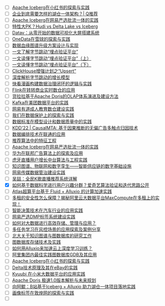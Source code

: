 - [ ] [Apache Iceberg在小红书的探索与实践](https://mp.weixin.qq.com/s/rw3iKYiHoGvTQG04nK0Y8w)
- [ ] [企业到底需要怎样的湖仓一体架构？| Q推荐](https://mp.weixin.qq.com/s/dhcGE96Xv17qhHLudpm3iQ)
- [ ] [Apache Iceberg在网易严选批流一体的实践](https://mp.weixin.qq.com/s/Ui2WRyu2eV3gqTh-kyGupw)
- [ ] [特性大PK？Hudi vs Delta Lake vs Iceberg](https://mp.weixin.qq.com/s/J_a36noSfB3GoPXvN-lVdg)
- [ ] [Datav：从零开始的数据可视化大屏搭建系统](https://mp.weixin.qq.com/s/lnT3AUyKi5suyWrdwUEUcg)
- [ ] [OneData在雪球的探索与实践](https://mp.weixin.qq.com/s/Q04RfkWRryEF3BW6WUfCvw)
- [ ] [数据血缘图谱升级方案设计与实现](https://mp.weixin.qq.com/s/S83O5yvceQfoS_KqSjfS4g)
- [ ] [一文了解字节跳动“埋点验证平台”](https://mp.weixin.qq.com/s/4SnwKSswo0LJDUg6NoaAQw)
- [ ] [一文读懂字节跳动“埋点验证平台”（上）](https://mp.weixin.qq.com/s/DFzXbWyBCANw0HtrunZx0w)
- [ ] [一文读懂字节跳动“埋点验证平台”（下）](https://mp.weixin.qq.com/s/r1_VK_my4lWGW8VS34X1iA)
- [ ] [ClickHouse增强计划之“Upsert”](https://mp.weixin.qq.com/s/mLhnMV0zBtL0wcfe5JI7Pw)
- [ ] [深度解析字节跳动的增长模型](https://mp.weixin.qq.com/s/iSGVvztetieVIyfWI3oBwg)
- [ ] [快看漫画构建数据治理闭环的逻辑与实践](https://mp.weixin.qq.com/s/Hicl4w2goaNWSn2EQyh5eA)
- [ ] [Flink在转转商业实时数仓的应用](https://mp.weixin.qq.com/s/ZNGw4OjSu2rjzE-NOhzvUg)
- [ ] [货拉拉基于Apache Doris的OLAP体系演进及建设方法](https://mp.weixin.qq.com/s/870TD6J945twluRDsc-m9w)
- [ ] [Kafka在美团数据平台的实践](https://mp.weixin.qq.com/s/waVLtusovUkVDt7rKCcdDg)
- [ ] [网易有道成人教育数仓建设实践](https://mp.weixin.qq.com/s/a5OGZ4MtvMpvMWNUiuJQ5A)
- [ ] [我们在数据保护上的探索与实践](https://mp.weixin.qq.com/s/UoMWGusU00pOjuH9evZbew)
- [ ] [数据标准在模型设计和数据质量中的实践](https://mp.weixin.qq.com/s/vwJ5Msly418knpKOO2Jl1g)
- [ ] [KDD'22 | CausalMTA: 基于因果推断的无偏广告多触点归因技术](https://mp.weixin.qq.com/s/KJnmfIUiwYZWU3WheRL_cA)
- [ ] [数据编排技术在联通的应用](https://mp.weixin.qq.com/s/3nBa7OnblfRjQpU4yisLJw)
- [ ] [推荐算法中的特征工程](https://mp.weixin.qq.com/s/znXKG9EDEQDl7jlnpUpFCA)
- [ ] [Apache Iceberg在网易严选批流一体的实践](https://mp.weixin.qq.com/s/Ui2WRyu2eV3gqTh-kyGupw)
- [ ] [华为在联邦广告算法上的探索及应用](https://mp.weixin.qq.com/s/3_ZGEzoOG7WRuofbBFIeFw)
- [ ] [虎牙直播用户增长中台算法与工程实践](https://mp.weixin.qq.com/s/ElmGNHXkrwOD7-1Oy0EW-g)
- [ ] [知识图谱、物联网和数字孪生——智能供应链的数字基础设施](https://mp.weixin.qq.com/s/KSErtr3GzHJH33kbhj-nZg)
- [ ] [网易传媒数据管治建设实践](https://mp.weixin.qq.com/s/6BwiH5nEwAubC0ai9oh87A)
- [ ] [吴喆：全民K歌直播推荐系统详解](https://mp.weixin.qq.com/s/k_m6V31yS1NJU_pvRhANUQ)
- [x] [如何基于数据科学进行用户兴趣分群？爱奇艺算法验证和迭代思路公开](https://smartsi.blog.csdn.net/article/details/136312294)
- [ ] [Atlas超算平台基于 Fluid + Alluxio 的计算加速实践](https://mp.weixin.qq.com/s/mHAAOv9D5oNKsejfJQsDjA)
- [ ] [多租的安全性怎么保障？揭秘阿里云大数据平台MaxCompute在多租上的实现！](https://mp.weixin.qq.com/s/kACYfL-NBKYHt9aJ2eoTog)
- [ ] [智能决策技术在汽车行业的应用实践](https://mp.weixin.qq.com/s/dRNtGzdL5mLHQ2i-IZy-7Q)
- [ ] [网易严选DMP标签系统建设实践](https://mp.weixin.qq.com/s/1nN7wy42jYEshokr0nyaxA)
- [ ] [如何对大数据进行高效存储、管理与应用？](https://mp.weixin.qq.com/s/D2Oihtha3QbNhlJch-rrtg)
- [ ] [多任务学习在风控场景的应用探索及案例分享](https://mp.weixin.qq.com/s/kNtKs4wIwd_9liaPQC_w0A)
- [ ] [北大关于知识图谱与图数据库的研究工作](https://mp.weixin.qq.com/s/tSlQOrHUwt6UeugCmnMi0g)
- [ ] [图数据库存储技术及实践](https://mp.weixin.qq.com/s/NCvw1P5AXWIsDdi2tc5J7Q)
- [ ] [如何用Alluxio来加速云上深度学习训练？](https://mp.weixin.qq.com/s/QiZnqc0LVzLtotgsxy_b3w)
- [ ] [阿里集团内最佳实践图数据库GDB及其应用](https://mp.weixin.qq.com/s/NG5LEp9InuAYYsQpLULwlw)
- [ ] [Apache Iceberg在小红书的探索与实践](https://mp.weixin.qq.com/s/rw3iKYiHoGvTQG04nK0Y8w)
- [ ] [Delta技术原理及其在eBay的实践](https://mp.weixin.qq.com/s/AYClOiI4mbsNPN8TfgF5eQ)
- [ ] [Kyuubi 在小米大数据平台的应用实践](https://mp.weixin.qq.com/s/m5OzwkBrEBcyRcCxIJesvA)
- [ ] [Apache Doris 极速1.0版本解析与未来规划](https://mp.weixin.qq.com/s/s8aYQbidIcp347maTEadNg)
- [ ] [向阿鲲：B站基于Iceberg + Alluxio 助力湖仓一体项目落地实践](https://mp.weixin.qq.com/s/pKk4hLN06P_sguQAmV5-Bw)
- [ ] [画像标签在敦煌网的探索与实践](https://mp.weixin.qq.com/s/05V7Jc61NHB9WjEJ0p9n3g)
- [ ] []()
